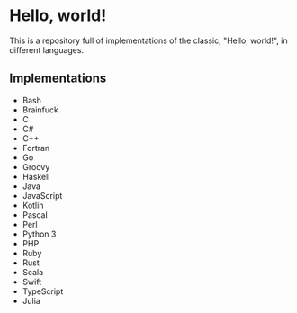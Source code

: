 # Hello, world!
This is a repository full of implementations of the classic, "Hello, world!", in different languages.

## Implementations
- Bash
- Brainfuck
- C
- C#
- C++
- Fortran
- Go
- Groovy
- Haskell
- Java
- JavaScript
- Kotlin
- Pascal
- Perl
- Python 3
- PHP
- Ruby
- Rust
- Scala
- Swift
- TypeScript
- Julia
